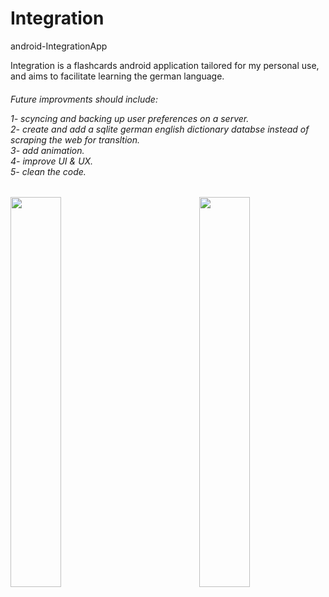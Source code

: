 # Integration
android-IntegrationApp

Integration is a flashcards android application tailored for my personal use, and aims to facilitate learning the german language.

<h6>
Future improvments should include:<br>

1- scyncing and backing up user preferences on a server. <br>
2- create and add a sqlite german english dictionary databse instead of scraping the web for transltion. <br>
3- add animation. <br>
4- improve UI & UX. <br>
5- clean the code. <br>
</h6>


<img align="right" width="40%" margin="auto 5% auto 5%" height="auto"  src="https://user-images.githubusercontent.com/54249093/88608399-f780e680-d081-11ea-862f-d61f98163687.jpg">

   <img align="left" margin="auto 5% auto 5%" width="40%" height="auto" src="https://user-images.githubusercontent.com/54249093/88608299-b8529580-d081-11ea-9e8f-27a069af6257.jpg"> 

